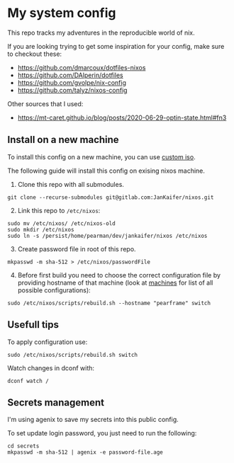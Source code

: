 # My system config

This repo tracks my adventures in the reproducible world of nix.

If you are looking trying to get some inspiration for your config, make sure to checkout these:

- https://github.com/dmarcoux/dotfiles-nixos
- https://github.com/DAlperin/dotfiles
- https://github.com/gvolpe/nix-config
- https://github.com/talyz/nixos-config

Other sources that I used:

- https://mt-caret.github.io/blog/posts/2020-06-29-optin-state.html#fn3

## Install on a new machine

To install this config on a new machine, you can use [custom iso](./machines/jankaifer-iso/README.md).

The following guide will install this config on exising nixos machine.

1. Clone this repo with all submodules.

```
git clone --recurse-submodules git@gitlab.com:JanKaifer/nixos.git
```

2. Link this repo to `/etc/nixos`:

```
sudo mv /etc/nixos/ /etc/nixos-old
sudo mkdir /etc/nixos
sudo ln -s /persist/home/pearman/dev/jankaifer/nixos /etc/nixos
```

3. Create password file in root of this repo.

```
mkpasswd -m sha-512 > /etc/nixos/passwordFile
```

4. Before first build you need to choose the correct configuration file by providing hostname of that machine (look at [machines](./machines) for list of all possible configurations):

```
sudo /etc/nixos/scripts/rebuild.sh --hostname "pearframe" switch
```

## Usefull tips

To apply configuration use:

```
sudo /etc/nixos/scripts/rebuild.sh switch
```

Watch changes in dconf with:

```
dconf watch /
```

## Secrets management

I'm using agenix to save my secrets into this public config.

To set update login password, you just need to run the following:

```
cd secrets
mkpasswd -m sha-512 | agenix -e password-file.age
```
